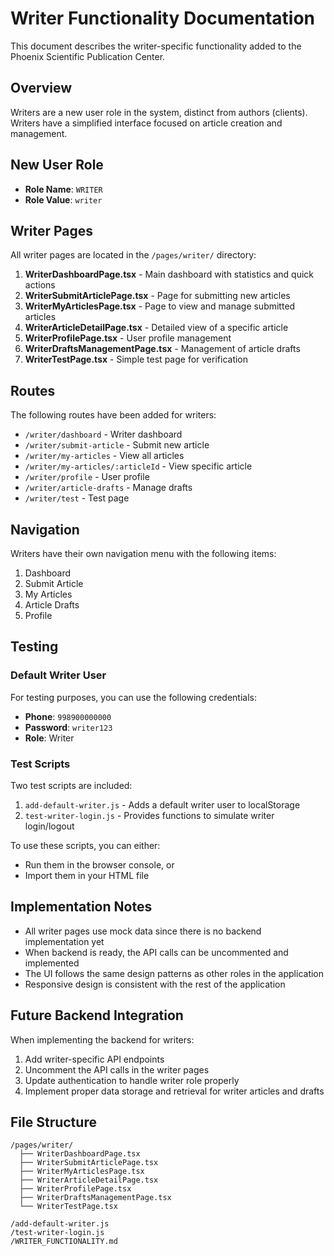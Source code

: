 # Writer Functionality Documentation

This document describes the writer-specific functionality added to the Phoenix Scientific Publication Center.

## Overview

Writers are a new user role in the system, distinct from authors (clients). Writers have a simplified interface focused on article creation and management.

## New User Role

- **Role Name**: `WRITER`
- **Role Value**: `writer`

## Writer Pages

All writer pages are located in the `/pages/writer/` directory:

1. **WriterDashboardPage.tsx** - Main dashboard with statistics and quick actions
2. **WriterSubmitArticlePage.tsx** - Page for submitting new articles
3. **WriterMyArticlesPage.tsx** - Page to view and manage submitted articles
4. **WriterArticleDetailPage.tsx** - Detailed view of a specific article
5. **WriterProfilePage.tsx** - User profile management
6. **WriterDraftsManagementPage.tsx** - Management of article drafts
7. **WriterTestPage.tsx** - Simple test page for verification

## Routes

The following routes have been added for writers:

- `/writer/dashboard` - Writer dashboard
- `/writer/submit-article` - Submit new article
- `/writer/my-articles` - View all articles
- `/writer/my-articles/:articleId` - View specific article
- `/writer/profile` - User profile
- `/writer/article-drafts` - Manage drafts
- `/writer/test` - Test page

## Navigation

Writers have their own navigation menu with the following items:

1. Dashboard
2. Submit Article
3. My Articles
4. Article Drafts
5. Profile

## Testing

### Default Writer User

For testing purposes, you can use the following credentials:

- **Phone**: `998900000000`
- **Password**: `writer123`
- **Role**: Writer

### Test Scripts

Two test scripts are included:

1. `add-default-writer.js` - Adds a default writer user to localStorage
2. `test-writer-login.js` - Provides functions to simulate writer login/logout

To use these scripts, you can either:
- Run them in the browser console, or
- Import them in your HTML file

## Implementation Notes

- All writer pages use mock data since there is no backend implementation yet
- When backend is ready, the API calls can be uncommented and implemented
- The UI follows the same design patterns as other roles in the application
- Responsive design is consistent with the rest of the application

## Future Backend Integration

When implementing the backend for writers:

1. Add writer-specific API endpoints
2. Uncomment the API calls in the writer pages
3. Update authentication to handle writer role properly
4. Implement proper data storage and retrieval for writer articles and drafts

## File Structure

```
/pages/writer/
  ├── WriterDashboardPage.tsx
  ├── WriterSubmitArticlePage.tsx
  ├── WriterMyArticlesPage.tsx
  ├── WriterArticleDetailPage.tsx
  ├── WriterProfilePage.tsx
  ├── WriterDraftsManagementPage.tsx
  └── WriterTestPage.tsx

/add-default-writer.js
/test-writer-login.js
/WRITER_FUNCTIONALITY.md
```